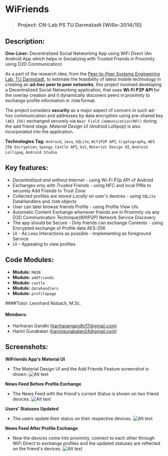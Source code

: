 WiFriends
=========
> ### Project: CN-Lab PS TU Darmstadt (WiSe-2014/15)

Description:
-----------
**One-Liner:**  Decentralized Social Networking App using WiFi Direct 
(An Android App which helps in Socializing with Trusted Friends in
Proximity using D2D Communication)

As a part of the research idea, from the [Peer-to-Peer Systems Engineering Lab, TU Darmstadt](http://www.ps.tu-darmstadt.de/teaching/cnlab/), to estimate the feasibility of latest mobile technology in creating an **ad-hoc peer to peer networks**, this project involved developing a Decentralized Social Networking application, that uses **Wi-Fi P2P API** for the overlay creation and it dynamically discovers peers in proximity to exchange profile information in `JSON` format.

The project considers **security** as a major aspect of concern in such ad-hoc communication and addresses by data encryption using pre-shared key `(AES 256)` exchanged securely via `Near Field Communication(NFC)` during the add friend stage. _Material Design UI_ (Android Lollipop) is also incorporated into the application.

**Technologies Tag:** `Android`, `Java`, `SQLite`, `WifiP2P API`, `Cryptography`, `AES 256 Encryption`, `Spongy Castle API`, `Git`, `Material Design UI`, `Android Lollipop`, `Android Studio`


Key features: 
------------
* _Decentralized and without Internet_ - using Wi-Fi P2p API of Android
* Exchanges only with _Trusted Friends_ - using NFC and local PINs to securely Add Friends to Trust Zone
* Collected profiles are _stored Locally_ on user's devices - using `SQLite` DataHandlers and `JSON` objects
*  User can later browse friends Profile - using Profile View UIs
*  Automatic Content Exchange whenever friends are in Proximity via any D2D Communication Technique(WifiP2P) Network Service Discovery 
*  The app should be Secure - Only friends can exchange Contents  - using Encrypted exchange of Profile data AES-256 
*  UI - As Less Interactions as possible - Implementing as foreground Service
*  UI – Appealing to view profiles

Code Modules:
--------
* **Module:** `MAIN`  
* **Module:** `addfriends`
* **Module:** `castle`
* **Module:** `datahandlers`
* **Module:** `profilepage`

####Tutor:
Leonhard Nobach, M.Sc.

#### Members:
+ Hariharan Gandhi (hariharangandhi17@gmail.com)
+ Harini Gunabalan (harinigunabalan24@gmail.com)

Screenshots:
--------

**WiFriends App's Material UI**
* The Material Design UI and the Add Friends Feature screenshot is shown:
![Alt text](https://cloud.githubusercontent.com/assets/9555615/8251643/9433a346-167e-11e5-9eb7-cf5fe89ebfa1.jpg "Test")

**News Feed Before Profile Exchange**
* The News Feed with the friend's current Status is shown on two friend devices. 
![Alt text](https://cloud.githubusercontent.com/assets/9555615/8251639/8abb7c80-167e-11e5-987b-f57a2d4b9f68.jpg "Before Exchange")

**Users' Statuses Updated**
* The users update their status on their respective devices.
![Alt text](https://cloud.githubusercontent.com/assets/9555615/8251640/8cca88e0-167e-11e5-9459-bb712392aa9f.jpg "Before Exchange")

**News Feed After Profile Exchange**
* Now the devices come into proximity, connect to each other through WiFi Direct to exchange profiles and the updated statuses are reflected on the friend's devices.
![Alt text](https://cloud.githubusercontent.com/assets/9555615/8251641/8f7d8d26-167e-11e5-8552-3b04ff38d43b.jpg "Before Exchange")
